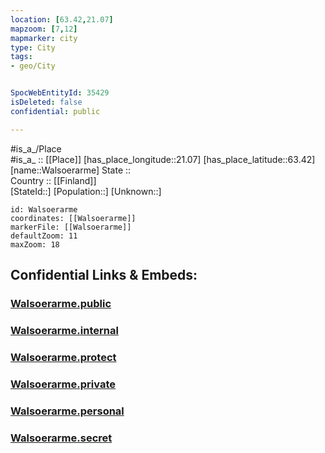 ```yaml
---
location: [63.42,21.07] 
mapzoom: [7,12] 
mapmarker: city 
type: City
tags:
- geo/City


SpocWebEntityId: 35429
isDeleted: false
confidential: public

---
```

#is_a_/Place  
#is_a_ :: [[Place]] 
[has_place_longitude::21.07] 
[has_place_latitude::63.42] 
[name::Walsoerarme] 
State ::  
Country :: [[Finland]]  
[StateId::] 
[Population::] 
[Unknown::] 


```leaflet
id: Walsoerarme
coordinates: [[Walsoerarme]] 
markerFile: [[Walsoerarme]] 
defaultZoom: 11 
maxZoom: 18
```


## Confidential Links & Embeds: 

### [Walsoerarme.public](/_public/\Earth\Continent\Europe\Europe~North\Finland\Provinces~Finland\Western_Finland\counties~Western_Finland\Ostrobothnia\CityWalsoerarme.public.md) 

### [Walsoerarme.internal](/_internal/\Earth\Continent\Europe\Europe~North\Finland\Provinces~Finland\Western_Finland\counties~Western_Finland\Ostrobothnia\CityWalsoerarme.internal.md) 

### [Walsoerarme.protect](/_protect/\Earth\Continent\Europe\Europe~North\Finland\Provinces~Finland\Western_Finland\counties~Western_Finland\Ostrobothnia\CityWalsoerarme.protect.md) 

### [Walsoerarme.private](/_private/\Earth\Continent\Europe\Europe~North\Finland\Provinces~Finland\Western_Finland\counties~Western_Finland\Ostrobothnia\CityWalsoerarme.private.md) 

### [Walsoerarme.personal](/_personal/\Earth\Continent\Europe\Europe~North\Finland\Provinces~Finland\Western_Finland\counties~Western_Finland\Ostrobothnia\CityWalsoerarme.personal.md) 

### [Walsoerarme.secret](/_secret/\Earth\Continent\Europe\Europe~North\Finland\Provinces~Finland\Western_Finland\counties~Western_Finland\Ostrobothnia\CityWalsoerarme.secret.md)

